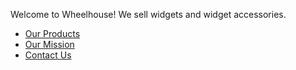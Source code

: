 Welcome to Wheelhouse! We sell widgets and widget accessories.

* [Our Products](/products/)
* [Our Mission](/mission/)
* [Contact Us](/contact.md)
